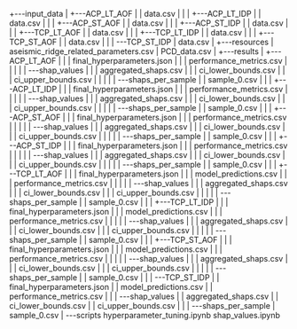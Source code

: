 +---input_data
|   +---ACP_LT_AOF
|   |       data.csv
|   |
|   +---ACP_LT_IDP
|   |       data.csv
|   |
|   +---ACP_ST_AOF
|   |       data.csv
|   |
|   +---ACP_ST_IDP
|   |       data.csv
|   |
|   +---TCP_LT_AOF
|   |       data.csv
|   |
|   +---TCP_LT_IDP
|   |       data.csv
|   |
|   +---TCP_ST_AOF
|   |       data.csv
|   |
|   \---TCP_ST_IDP
|           data.csv
|
+---resources
|       aseismic_ridge_related_parameters.csv
|       PCD_data.csv
|
+---results
|   +---ACP_LT_AOF
|   |   |   final_hyperparameters.json
|   |   |   performance_metrics.csv
|   |   |
|   |   \---shap_values
|   |       |   aggregated_shaps.csv
|   |       |   ci_lower_bounds.csv
|   |       |   ci_upper_bounds.csv
|   |       |
|   |       \---shaps_per_sample
|   |               sample_0.csv
|   |
|   +---ACP_LT_IDP
|   |   |   final_hyperparameters.json
|   |   |   performance_metrics.csv
|   |   |
|   |   \---shap_values
|   |       |   aggregated_shaps.csv
|   |       |   ci_lower_bounds.csv
|   |       |   ci_upper_bounds.csv
|   |       |
|   |       \---shaps_per_sample
|   |               sample_0.csv
|   |
|   +---ACP_ST_AOF
|   |   |   final_hyperparameters.json
|   |   |   performance_metrics.csv
|   |   |
|   |   \---shap_values
|   |       |   aggregated_shaps.csv
|   |       |   ci_lower_bounds.csv
|   |       |   ci_upper_bounds.csv
|   |       |
|   |       \---shaps_per_sample
|   |               sample_0.csv
|   |
|   +---ACP_ST_IDP
|   |   |   final_hyperparameters.json
|   |   |   performance_metrics.csv
|   |   |
|   |   \---shap_values
|   |       |   aggregated_shaps.csv
|   |       |   ci_lower_bounds.csv
|   |       |   ci_upper_bounds.csv
|   |       |
|   |       \---shaps_per_sample
|   |               sample_0.csv
|   |
|   +---TCP_LT_AOF
|   |   |   final_hyperparameters.json
|   |   |   model_predictions.csv
|   |   |   performance_metrics.csv
|   |   |
|   |   \---shap_values
|   |       |   aggregated_shaps.csv
|   |       |   ci_lower_bounds.csv
|   |       |   ci_upper_bounds.csv
|   |       |
|   |       \---shaps_per_sample
|   |               sample_0.csv
|   |
|   +---TCP_LT_IDP
|   |   |   final_hyperparameters.json
|   |   |   model_predictions.csv
|   |   |   performance_metrics.csv
|   |   |
|   |   \---shap_values
|   |       |   aggregated_shaps.csv
|   |       |   ci_lower_bounds.csv
|   |       |   ci_upper_bounds.csv
|   |       |
|   |       \---shaps_per_sample
|   |               sample_0.csv
|   |
|   +---TCP_ST_AOF
|   |   |   final_hyperparameters.json
|   |   |   model_predictions.csv
|   |   |   performance_metrics.csv
|   |   |
|   |   \---shap_values
|   |       |   aggregated_shaps.csv
|   |       |   ci_lower_bounds.csv
|   |       |   ci_upper_bounds.csv
|   |       |
|   |       \---shaps_per_sample
|   |               sample_0.csv
|   |
|   \---TCP_ST_IDP
|       |   final_hyperparameters.json
|       |   model_predictions.csv
|       |   performance_metrics.csv
|       |
|       \---shap_values
|           |   aggregated_shaps.csv
|           |   ci_lower_bounds.csv
|           |   ci_upper_bounds.csv
|           |
|           \---shaps_per_sample
|                   sample_0.csv
|
\---scripts
        hyperparameter_tuning.ipynb
        shap_values.ipynb
